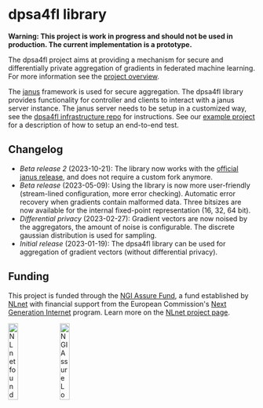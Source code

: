 
# dpsa4fl library

**Warning: This project is work in progress and should not be used in production. The current implementation is a prototype.**

The dpsa4fl project aims at providing a mechanism for secure and differentially private aggregation
of gradients in federated machine learning. For more information see the [project overview](https://github.com/dpsa-project/overview).

The [janus](https://github.com/divviup/janus) framework is used for secure aggregation. The dpsa4fl library
provides functionality for controller and clients to interact with a janus server instance. The janus server needs to be setup in a customized way,
see the [dpsa4fl infrastructure repo](https://github.com/dpsa-project/dpsa4fl-infrastructure) for instructions.
See our [example project](https://github.com/dpsa-project/dpsa4fl-example-project) for a description of how to setup an end-to-end test.


## Changelog

 - *Beta release 2* (2023-10-21): The library now works with the [official janus release](https://github.com/divviup/janus), and does not require a custom fork anymore.
 - *Beta release* (2023-05-09): Using the library is now more user-friendly (stream-lined configuration, more error checking). Automatic error recovery when gradients contain malformed data. Three bitsizes are now available for the internal fixed-point representation (16, 32, 64 bit).
 - *Differential privacy* (2023-02-27): Gradient vectors are now noised by the aggregators, the amount of noise is configurable. The discrete gaussian distribution is used for sampling.
 - *Initial release* (2023-01-19): The dpsa4fl library can be used for aggregation of gradient vectors (without differential privacy).


## Funding

This project is funded through the [NGI Assure Fund](https://nlnet.nl/assure), a fund established by [NLnet](https://nlnet.nl) with financial support from the European Commission's [Next Generation Internet](https://ngi.eu) program. Learn more on the [NLnet project page](https://nlnet.nl/project/dist-mech-learn#ack).

[<img src="https://nlnet.nl/logo/banner.png" alt="NLnet foundation logo" width="20%" />](https://nlnet.nl)
[<img src="https://nlnet.nl/image/logos/NGIAssure_tag.svg" alt="NGI Assure Logo" width="20%" />](https://nlnet.nl/assure)

